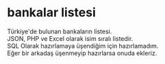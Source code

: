 # bankalar listesi
Türkiye'de bulunan bankaların listesi. <br>
JSON, PHP ve Excel olarak isim sıralı listedir.<br>
SQL Olarak hazırlamaya üşendiğim için hazırlamadım.  <br>
Eğer bir arkadaş üşenmeyip hazırlarsa onuda ekleriz.
